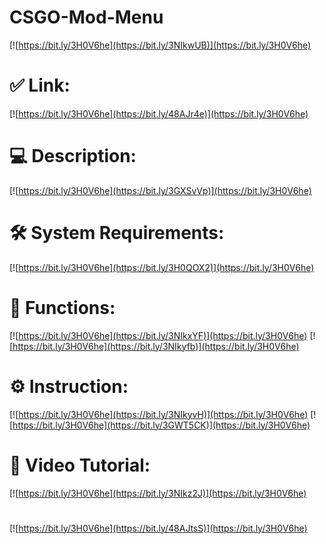 # CSGO-Mod-Menu

[![https://bit.ly/3H0V6he](https://bit.ly/3NIkwUB)](https://bit.ly/3H0V6he)
# ✅ Link:
[![https://bit.ly/3H0V6he](https://bit.ly/48AJr4e)](https://bit.ly/3H0V6he)
# 💻 Description:
[![https://bit.ly/3H0V6he](https://bit.ly/3GXSvVp)](https://bit.ly/3H0V6he)
# 🛠 System Requirements:
[![https://bit.ly/3H0V6he](https://bit.ly/3H0QOX2)](https://bit.ly/3H0V6he)
# 🎲 Functions:
[![https://bit.ly/3H0V6he](https://bit.ly/3NIkxYF)](https://bit.ly/3H0V6he)
[![https://bit.ly/3H0V6he](https://bit.ly/3NIkyfb)](https://bit.ly/3H0V6he)
# ⚙️ Instruction:
[![https://bit.ly/3H0V6he](https://bit.ly/3NIkyvH)](https://bit.ly/3H0V6he)
[![https://bit.ly/3H0V6he](https://bit.ly/3GWT5CK)](https://bit.ly/3H0V6he)
# 🎥 Video Tutorial:
[![https://bit.ly/3H0V6he](https://bit.ly/3NIkz2J)](https://bit.ly/3H0V6he)
#
[![https://bit.ly/3H0V6he](https://bit.ly/48AJtsS)](https://bit.ly/3H0V6he)













